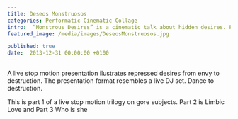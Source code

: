 ```yaml
---
title: Deseos Monstruosos
categories: Performatic Cinematic Collage 
intro:  “Monstrous Desires” is a cinematic talk about hidden desires. Part 1 of a trilogy with graphic violence on gore subjects.
featured_image: /media/images/DeseosMonstruosos.jpg

published: true
date:  2013-12-31 00:00:00 +0100
---
```



A live stop motion presentation ilustrates repressed desires from envy to destruction. The presentation format resembles a live DJ set. Dance to destruction.  

This is part 1 of a live stop motion trilogy on gore subjects.
Part 2 is Limbic Love and Part 3 Who is she